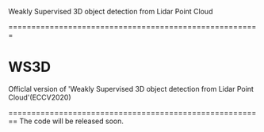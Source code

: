 Weakly Supervised 3D object detection from Lidar Point Cloud

=======================================================
# WS3D
OfficIal version of 'Weakly Supervised 3D object detection from Lidar Point Cloud'(ECCV2020)


========================================================
The code will be released soon.
